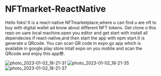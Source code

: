 # NFTmarket-ReactNative
Hello foks! It is a react-native NFTmarketplace,where u can find u are nft to buy with digital wallet ad know about different NFT tokens.
Get clone o this repo on uare local machine.open you editor and get start with install all dependecies if react-native,and then start the app with npm start.It is generate a QRcode.
You can scan QR code in expo go app which is available in google play store intall expo on you moblie and scan the QRcode and enjoy this app😎.



![photo_2023-01-02_18-21-31](https://user-images.githubusercontent.com/113250052/210233889-2e8bd782-b3dc-481f-b037-f361932618ed.jpg)
![photo_2023-01-02_18-21-35](https://user-images.githubusercontent.com/113250052/210233883-b4430e75-1615-4c85-a161-53568fbd7fe6.jpg)
![photo_2023-01-02_18-21-37](https://user-images.githubusercontent.com/113250052/210233886-0279ac3a-5a3f-4cc3-975a-8cff4f5b3be1.jpg)
